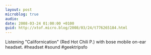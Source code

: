```yaml
---
layout: post
microblog: true
audio: 
date: 2008-03-24 01:00:00 +0100
guid: http://xtof.micro.blog/2008/03/24/t776265184.html
---
```

Listening "Californication" (Red Hot Chili P.) with bose mobile on-ear headset. #headset #sound #geektripsfo
